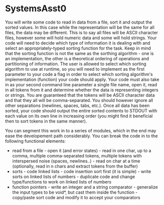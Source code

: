 # SystemsAsst0

You will write some code to read in data from a file, sort it and output the sorted values. In this case while the 
representation will be the same for all files, the data may be different. This is to say all files will be ASCII character 
files, however some will hold numeric data and some will hold strings. Your code will need to decide which type of information 
it is dealing with and select an appropriately-typed sorting function for the task. Keep in mind that the sorting function is 
not the same as the sorthing algorithm - one is an implementation, the other is a theoretical ordering of operations and 
partitioning of information. The user is allowed to select which sorting algorithm to use at runtime, so you will need to 
implement as the first parameter to your code a flag in order to select which sorting algorithm's implementation (function) 
your code should apply. Your code must also take in as your second command line parameter a single file name, open it, read in 
all tokens from it and determine whether the data is representing integers or strings. You are guaranteed that the tokens will 
be ASCII character data and that they all will be comma-separated. You should however ignore all other separations (newlines, 
spaces, tabs, etc.). Once all data has been sorted, your code should output the entire sorted contents to STDOUT with each 
value on its own line in increasing order (you might find it beneficial then to sort tokens in the same manner).

You can segment this work in to a series of modules, which in the end may ease the developement path considerably. You can 
break the code in to the following functional elements:
- read from a file
			- open it (and error states)
			- read in one char, up to a comma, multiple comma-separated tokens, multiple tokens with interspersed noise (spaces, newlines..)
			- read on char at a time (optionally, read in n chars and extract tokens from the buffer)
- sorts
			- code linked lists
			- code insertion sort first (it is simple)
			- write sorts on linked lists of numbers
			- duplicate code and change type/functions to work on linked lists of numbers
- function pointers
			- write an integer and a string comparator
			- generalize the input types to be void*, but cast them inside the function
			- copy/paste sort code and modify it to accept your comparators
